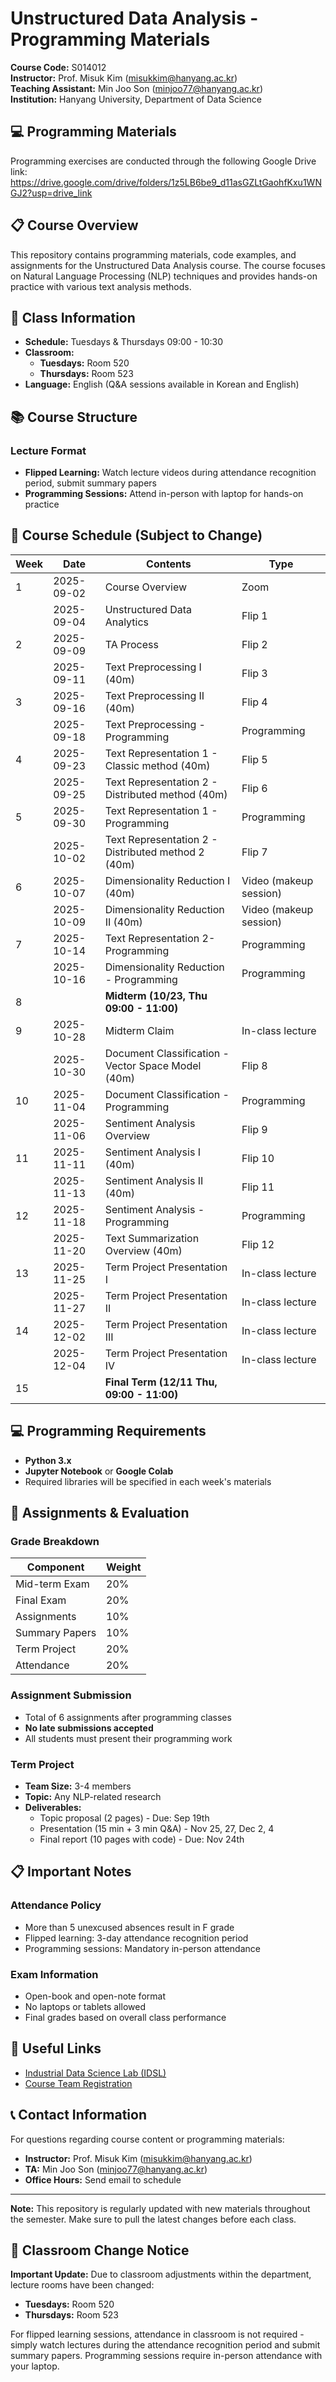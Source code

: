 # Unstructured Data Analysis - Programming Materials

**Course Code:** S014012  
**Instructor:** Prof. Misuk Kim (misukkim@hanyang.ac.kr)  
**Teaching Assistant:** Min Joo Son (minjoo77@hanyang.ac.kr)  
**Institution:** Hanyang University, Department of Data Science  

## 💻 Programming Materials

Programming exercises are conducted through the following Google Drive link:
https://drive.google.com/drive/folders/1z5LB6be9_d11asGZLtGaohfKxu1WNGJ2?usp=drive_link

## 📋 Course Overview

This repository contains programming materials, code examples, and assignments for the Unstructured Data Analysis course. The course focuses on Natural Language Processing (NLP) techniques and provides hands-on practice with various text analysis methods.

## 🏫 Class Information

- **Schedule:** Tuesdays & Thursdays 09:00 - 10:30
- **Classroom:** 
  - **Tuesdays:** Room 520
  - **Thursdays:** Room 523
- **Language:** English (Q&A sessions available in Korean and English)

## 📚 Course Structure

### Lecture Format
- **Flipped Learning:** Watch lecture videos during attendance recognition period, submit summary papers
- **Programming Sessions:** Attend in-person with laptop for hands-on practice

## 📅 Course Schedule (Subject to Change)

| Week | Date | Contents | Type |
|------|------|----------|------|
| 1 | 2025-09-02 | Course Overview | Zoom |
|   | 2025-09-04 | Unstructured Data Analytics | Flip 1 |
| 2 | 2025-09-09 | TA Process | Flip 2 |
|   | 2025-09-11 | Text Preprocessing I (40m) | Flip 3 |
| 3 | 2025-09-16 | Text Preprocessing II (40m) | Flip 4 |
|   | 2025-09-18 | Text Preprocessing - Programming | Programming |
| 4 | 2025-09-23 | Text Representation 1 - Classic method (40m) | Flip 5 |
|   | 2025-09-25 | Text Representation 2 - Distributed method (40m) | Flip 6 |
| 5 | 2025-09-30 | Text Representation 1 - Programming | Programming |
|   | 2025-10-02 | Text Representation 2 - Distributed method 2 (40m) | Flip 7 |
| 6 | 2025-10-07 | Dimensionality Reduction I (40m) | Video (makeup session) |
|   | 2025-10-09 | Dimensionality Reduction II (40m) | Video (makeup session) |
| 7 | 2025-10-14 | Text Representation 2- Programming | Programming |
|   | 2025-10-16 | Dimensionality Reduction - Programming | Programming |
| 8 | | **Midterm (10/23, Thu 09:00 - 11:00)** | |
| 9 | 2025-10-28 | Midterm Claim | In-class lecture |
|   | 2025-10-30 | Document Classification - Vector Space Model (40m) | Flip 8 |
| 10 | 2025-11-04 | Document Classification - Programming | Programming |
|   | 2025-11-06 | Sentiment Analysis Overview | Flip 9 |
| 11 | 2025-11-11 | Sentiment Analysis I (40m) | Flip 10 |
|   | 2025-11-13 | Sentiment Analysis II (40m) | Flip 11 |
| 12 | 2025-11-18 | Sentiment Analysis - Programming | Programming |
|   | 2025-11-20 | Text Summarization Overview (40m) | Flip 12 |
| 13 | 2025-11-25 | Term Project Presentation I | In-class lecture |
|   | 2025-11-27 | Term Project Presentation II | In-class lecture |
| 14 | 2025-12-02 | Term Project Presentation III | In-class lecture |
|   | 2025-12-04 | Term Project Presentation IV | In-class lecture |
| 15 | | **Final Term (12/11 Thu, 09:00 - 11:00)** | |

## 💻 Programming Requirements

- **Python 3.x**
- **Jupyter Notebook** or **Google Colab**
- Required libraries will be specified in each week's materials

## 📝 Assignments & Evaluation

### Grade Breakdown
| Component | Weight |
|-----------|--------|
| Mid-term Exam | 20% |
| Final Exam | 20% |
| Assignments | 10% |
| Summary Papers | 10% |
| Term Project | 20% |
| Attendance | 20% |

### Assignment Submission
- Total of 6 assignments after programming classes
- **No late submissions accepted**
- All students must present their programming work

### Term Project
- **Team Size:** 3-4 members
- **Topic:** Any NLP-related research
- **Deliverables:** 
  - Topic proposal (2 pages) - Due: Sep 19th
  - Presentation (15 min + 3 min Q&A) - Nov 25, 27, Dec 2, 4
  - Final report (10 pages with code) - Due: Nov 24th

## 📋 Important Notes

### Attendance Policy
- More than 5 unexcused absences result in F grade
- Flipped learning: 3-day attendance recognition period
- Programming sessions: Mandatory in-person attendance

### Exam Information
- Open-book and open-note format
- No laptops or tablets allowed
- Final grades based on overall class performance

## 🔗 Useful Links

- [Industrial Data Science Lab (IDSL)](https://idsl.hanyang.ac.kr)
- [Course Team Registration](https://docs.google.com/spreadsheets/d/1RZj0ZrJVgHb6gKPYW-SMnYkQuPu1mdlgi_FLl-fXTaU/edit?usp=sharing)

## 📞 Contact Information

For questions regarding course content or programming materials:
- **Instructor:** Prof. Misuk Kim (misukkim@hanyang.ac.kr)
- **TA:** Min Joo Son (minjoo77@hanyang.ac.kr)
- **Office Hours:** Send email to schedule

---

**Note:** This repository is regularly updated with new materials throughout the semester. Make sure to pull the latest changes before each class.

## 🚨 Classroom Change Notice

**Important Update:** Due to classroom adjustments within the department, lecture rooms have been changed:
- **Tuesdays:** Room 520
- **Thursdays:** Room 523

For flipped learning sessions, attendance in classroom is not required - simply watch lectures during the attendance recognition period and submit summary papers. Programming sessions require in-person attendance with your laptop.
